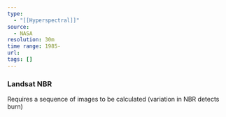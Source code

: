 ```yaml
---
type:
  - "[[Hyperspectral]]"
source:
  - NASA
resolution: 30m
time range: 1985-
url: 
tags: []
---
```


### Landsat NBR
Requires a sequence of images to be calculated (variation in NBR detects burn)